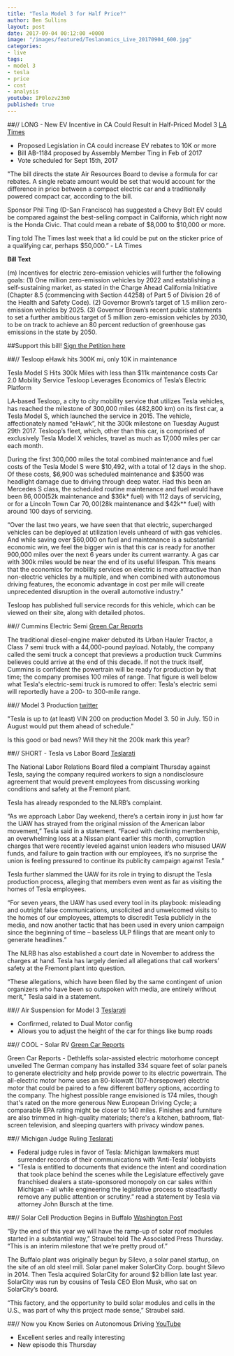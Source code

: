 ```yaml
---
title: "Tesla Model 3 for Half Price?"
author: Ben Sullins
layout: post
date: 2017-09-04 00:12:00 +0000
image: "/images/featured/Teslanomics_Live_20170904_600.jpg"
categories:
- live
tags:
- model 3
- tesla
- price
- cost
- analysis
youtube: IP0lozv23m0
published: true
---
```

##// LONG - New EV Incentive in CA Could Result in Half-Priced Model 3 [LA Times](http://www.latimes.com/business/autos/la-fi-ev-rebate-status-20170901-story.html)

- Proposed Legislation in CA could increase EV rebates to 10K or more
- Bill AB-1184 proposed by Assembly Member Ting in Feb of 2017
- Vote scheduled for Sept 15th, 2017

"The bill directs the state Air Resources Board to devise a formula for car rebates. A single rebate amount would be set that would account for the difference in price between a compact electric car and a traditionally powered compact car, according to the bill.

Sponsor Phil Ting (D-San Francisco) has suggested a Chevy Bolt EV could be compared against the best-selling compact in California, which right now is the Honda Civic. That could mean a rebate of $8,000 to $10,000 or more.

Ting told The Times last week that a lid could be put on the sticker price of a qualifying car, perhaps $50,000.” - LA Times


**Bill Text**

(m) Incentives for electric zero-emission vehicles will further the following goals:
(1) One million zero-emission vehicles by 2022 and establishing a self-sustaining market, as stated in the Charge Ahead California Initiative (Chapter 8.5 (commencing with Section 44258) of Part 5 of Division 26 of the Health and Safety Code).
(2) Governor Brown’s target of 1.5 million zero-emission vehicles by 2025.
(3) Governor Brown’s recent public statements to set a further ambitious target of 5 million zero-emission vehicles by 2030, to be on track to achieve an 80 percent reduction of greenhouse gas emissions in the state by 2050.

##Support this bill! [Sign the Petition here](https://teslanomics.co/ab1184)

##// Tesloop eHawk hits 300K mi, only 10K in maintenance

Tesla Model S Hits 300k Miles with less than $11k maintenance costs
Car 2.0 Mobility Service Tesloop Leverages Economics of Tesla’s Electric Platform

LA-based Tesloop, a city to city mobility service that utilizes Tesla vehicles, has reached the milestone of 300,000 miles (482,800 km) on its first car, a Tesla Model S, which launched the service in 2015. The vehicle, affectionately named “eHawk”, hit the 300k milestone on Tuesday August 29th 2017. Tesloop’s fleet, which, other than this car, is comprised of exclusively Tesla Model X vehicles, travel as much as 17,000 miles per car each month.

During the first 300,000 miles the total combined maintenance and fuel costs of the Tesla Model S were $10,492, with a total of 12 days in the shop. Of these costs, $6,900 was scheduled maintenance and $3500 was headlight damage due to driving through deep water. Had this been an Mercedes S class, the scheduled routine maintenance and fuel would have been $86,000 ($52k maintenance and $36k* fuel) with 112 days of servicing, or for a Lincoln Town Car $70,00 ($28k maintenance and $42k** fuel) with around 100 days of servicing.

“Over the last two years, we have seen that that electric, supercharged vehicles can be deployed at utilization levels unheard of with gas vehicles. And while saving over $60,000 on fuel and maintenance is a substantial economic win, we feel the bigger win is that this car is ready for another 900,000 miles over the next 6 years under its current warranty.  A gas car with 300k miles would be near the end of its useful lifespan.  This means that the economics for mobility services on electric is more attractive than non-electric vehicles by a multiple, and when combined with autonomous driving features, the economic advantage in cost per mile will  create unprecedented disruption in the overall automotive industry.”

Tesloop has published full service records for this vehicle, which can be viewed on their site, along with detailed photos.


##// Cummins Electric Semi [Green Car Reports](http://www.greencarreports.com/news/1112434_cummins-electric-semi-truck-traditional-maker-takes-on-tesla)

The traditional diesel-engine maker debuted its Urban Hauler Tractor, a Class 7 semi truck with a 44,000-pound payload. Notably, the company called the semi truck a concept that previews a production truck Cummins believes could arrive at the end of this decade. If not the truck itself, Cummins is confident the powertrain will be ready for production by that time; the company promises 100 miles of range. That figure is well below what Tesla's electric-semi truck is rumored to offer: Tesla's electric semi will reportedly have a 200- to 300-mile range.


##// Model 3 Production [twitter](https://twitter.com/theteslashow/status/903840472396832768)

"Tesla is up to (at least) VIN 200 on production Model 3. 50 in July. 150 in August would put them ahead of schedule.”

Is this good or bad news? Will they hit the 200k mark this year?

##// SHORT - Tesla vs Labor Board [Teslarati](https://www.teslarati.com/tesla-fires-back-us-labor-board-complaint/)

The National Labor Relations Board filed a complaint Thursday against Tesla, saying the company required workers to sign a nondisclosure agreement that would prevent employees from discussing working conditions and safety at the Fremont plant.

Tesla has already responded to the NLRB’s complaint.

“As we approach Labor Day weekend, there’s a certain irony in just how far the UAW has strayed from the original mission of the American labor movement,” Tesla said in a statement. “Faced with declining membership, an overwhelming loss at a Nissan plant earlier this month, corruption charges that were recently leveled against union leaders who misused UAW funds, and failure to gain traction with our employees, it’s no surprise the union is feeling pressured to continue its publicity campaign against Tesla.”

Tesla further slammed the UAW for its role in trying to disrupt the Tesla production process, alleging that members even went as far as visiting the homes of Tesla employees.

“For seven years, the UAW has used every tool in its playbook: misleading and outright false communications, unsolicited and unwelcomed visits to the homes of our employees, attempts to discredit Tesla publicly in the media, and now another tactic that has been used in every union campaign since the beginning of time – baseless ULP filings that are meant only to generate headlines.”

The NLRB has also established a court date in November to address the charges at hand. Tesla has largely denied all allegations that call workers’ safety at the Fremont plant into question.

“These allegations, which have been filed by the same contingent of union organizers who have been so outspoken with media, are entirely without merit,” Tesla said in a statement.



##// Air Suspension for Model 3 [Teslarati](http://www.teslarati.com/tesla-model-3-smart-air-suspension-option-dual-motor-configuration/)

 - Confirmed, related to Dual Motor config
 - Allows you to adjust the height of the car for things like bump roads

##// COOL - Solar RV [Green Car Reports](http://www.greencarreports.com/news/1112479_dethleffs-solar-assisted-electric-motorhome-concept-unveiled)

Green Car Reports -
Dethleffs solar-assisted electric motorhome concept unveiled
The German company has installed 334 square feet of solar panels to generate electricity and help provide power to its electric powertrain.
The all-electric motor home uses an 80-kilowatt (107-horsepower) electric motor that could be paired to a few different battery options, according to the company.
The highest possible range envisioned is 174 miles, though that's rated on the more generous New European Driving Cycle; a comparable EPA rating might be closer to 140 miles.
Finishes and furniture are also trimmed in high-quality materials; there's a kitchen, bathroom, flat-screen television, and sleeping quarters with privacy window panes.


##// Michigan Judge Ruling [Teslarati](http://www.teslarati.com/judge-tesla-lawsuit-michigan-lawmakers-surrender-communication-records/)

 - Federal judge rules in favor of Tesla: Michigan lawmakers must surrender records of their communications with ‘Anti-Tesla’ lobbyists
 - “Tesla is entitled to documents that evidence the intent and coordination that took place behind the scenes while the Legislature effectively gave franchised dealers a state-sponsored monopoly on car sales within Michigan – all while engineering the legislative process to steadfastly remove any public attention or scrutiny.” read a statement by Tesla via attorney John Bursch at the time.


##// Solar Cell Production Begins in Buffalo [Washington Post](https://www.washingtonpost.com/business/tesla-starts-production-of-solar-cells-in-buffalo/2017/08/31/1a87c04a-8e72-11e7-9c53-6a169beb0953_story.html)

“By the end of this year we will have the ramp-up of solar roof modules started in a substantial way,” Straubel told The Associated Press Thursday. “This is an interim milestone that we’re pretty proud of.”

The Buffalo plant was originally begun by Silevo, a solar panel startup, on the site of an old steel mill. Solar panel maker SolarCity Corp. bought Silevo in 2014. Then Tesla acquired SolarCity for around $2 billion late last year. SolarCity was run by cousins of Tesla CEO Elon Musk, who sat on SolarCity’s board.

“This factory, and the opportunity to build solar modules and cells in the U.S., was part of why this project made sense,” Straubel said.

##// Now you Know Series on Autonomous Driving [YouTube](https://www.youtube.com/watch?v=oi21ouP87Os&feature=youtu.be)
 - Excellent series and really interesting
 - New episode this Thursday
